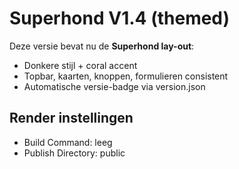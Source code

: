 # Superhond V1.4 (themed)

Deze versie bevat nu de **Superhond lay-out**:
- Donkere stijl + coral accent
- Topbar, kaarten, knoppen, formulieren consistent
- Automatische versie-badge via version.json

## Render instellingen
- Build Command: leeg
- Publish Directory: public
